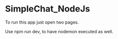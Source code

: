 # SimpleChat_NodeJs

To run this app just open two pages.

Use npm run dev, to have nodemon executed as well.
